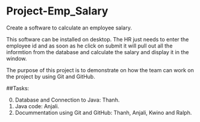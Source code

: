 # Project-Emp_Salary

Create a software to calculate an employee salary.

This software can be installed on desktop. The HR just needs to enter the employee id and as soon as he click on submit it will pull out all the informtion from the database and calculate the salary and display it in the window.

The purpose of this project is to demonstrate on how the team can work on the project by using Git and GitHub.

##Tasks:

0. Database and Connection to Java: Thanh.
0. Java code: Anjali.
0. Docummentation using Git and GitHub: Thanh, Anjali, Kwino and Ralph.


